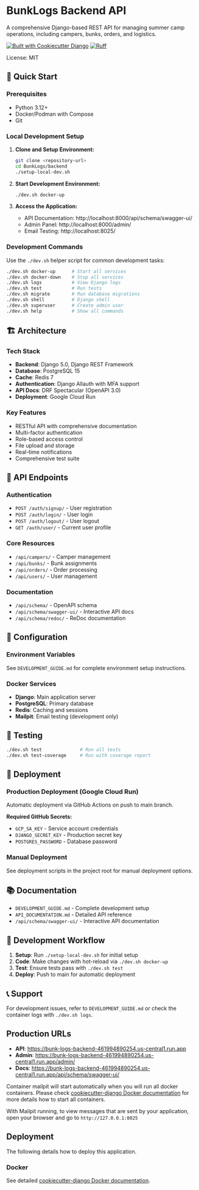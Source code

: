 # BunkLogs Backend API

A comprehensive Django-based REST API for managing summer camp operations, including campers, bunks, orders, and logistics.

[![Built with Cookiecutter Django](https://img.shields.io/badge/built%20with-Cookiecutter%20Django-ff69b4.svg?logo=cookiecutter)](https://github.com/cookiecutter/cookiecutter-django/)
[![Ruff](https://img.shields.io/endpoint?url=https://raw.githubusercontent.com/astral-sh/ruff/main/assets/badge/v2.json)](https://github.com/astral-sh/ruff)

License: MIT

## 🚀 Quick Start

### Prerequisites
- Python 3.12+
- Docker/Podman with Compose
- Git

### Local Development Setup

1. **Clone and Setup Environment:**
   ```bash
   git clone <repository-url>
   cd BunkLogs/backend
   ./setup-local-dev.sh
   ```

2. **Start Development Environment:**
   ```bash
   ./dev.sh docker-up
   ```

3. **Access the Application:**
   - API Documentation: http://localhost:8000/api/schema/swagger-ui/
   - Admin Panel: http://localhost:8000/admin/
   - Email Testing: http://localhost:8025/

### Development Commands

Use the `./dev.sh` helper script for common development tasks:

```bash
./dev.sh docker-up      # Start all services
./dev.sh docker-down    # Stop all services
./dev.sh logs           # View Django logs
./dev.sh test           # Run tests
./dev.sh migrate        # Run database migrations
./dev.sh shell          # Django shell
./dev.sh superuser      # Create admin user
./dev.sh help           # Show all commands
```

## 🏗️ Architecture

### Tech Stack
- **Backend**: Django 5.0, Django REST Framework
- **Database**: PostgreSQL 15
- **Cache**: Redis 7
- **Authentication**: Django Allauth with MFA support
- **API Docs**: DRF Spectacular (OpenAPI 3.0)
- **Deployment**: Google Cloud Run

### Key Features
- RESTful API with comprehensive documentation
- Multi-factor authentication
- Role-based access control
- File upload and storage
- Real-time notifications
- Comprehensive test suite

## 📱 API Endpoints

### Authentication
- `POST /auth/signup/` - User registration
- `POST /auth/login/` - User login
- `POST /auth/logout/` - User logout
- `GET /auth/user/` - Current user profile

### Core Resources
- `/api/campers/` - Camper management
- `/api/bunks/` - Bunk assignments
- `/api/orders/` - Order processing
- `/api/users/` - User management

### Documentation
- `/api/schema/` - OpenAPI schema
- `/api/schema/swagger-ui/` - Interactive API docs
- `/api/schema/redoc/` - ReDoc documentation

## 🔧 Configuration

### Environment Variables
See `DEVELOPMENT_GUIDE.md` for complete environment setup instructions.

### Docker Services
- **Django**: Main application server
- **PostgreSQL**: Primary database
- **Redis**: Caching and sessions
- **Mailpit**: Email testing (development only)

## 🧪 Testing

```bash
./dev.sh test              # Run all tests
./dev.sh test-coverage     # Run with coverage report
```

## 🚢 Deployment

### Production Deployment (Google Cloud Run)
Automatic deployment via GitHub Actions on push to main branch.

**Required GitHub Secrets:**
- `GCP_SA_KEY` - Service account credentials
- `DJANGO_SECRET_KEY` - Production secret key
- `POSTGRES_PASSWORD` - Database password

### Manual Deployment
See deployment scripts in the project root for manual deployment options.

## 📚 Documentation

- `DEVELOPMENT_GUIDE.md` - Complete development setup
- `API_DOCUMENTATION.md` - Detailed API reference
- `/api/schema/swagger-ui/` - Interactive API documentation

## 🤝 Development Workflow

1. **Setup**: Run `./setup-local-dev.sh` for initial setup
2. **Code**: Make changes with hot-reload via `./dev.sh docker-up`
3. **Test**: Ensure tests pass with `./dev.sh test`
4. **Deploy**: Push to main for automatic deployment

## 📞 Support

For development issues, refer to `DEVELOPMENT_GUIDE.md` or check the container logs with `./dev.sh logs`.

## Production URLs
- **API**: https://bunk-logs-backend-461994890254.us-central1.run.app
- **Admin**: https://bunk-logs-backend-461994890254.us-central1.run.app/admin/
- **Docs**: https://bunk-logs-backend-461994890254.us-central1.run.app/api/schema/swagger-ui/

Container mailpit will start automatically when you will run all docker containers.
Please check [cookiecutter-django Docker documentation](https://cookiecutter-django.readthedocs.io/en/latest/2-local-development/developing-locally-docker.html) for more details how to start all containers.

With Mailpit running, to view messages that are sent by your application, open your browser and go to `http://127.0.0.1:8025`

## Deployment

The following details how to deploy this application.

### Docker

See detailed [cookiecutter-django Docker documentation](https://cookiecutter-django.readthedocs.io/en/latest/3-deployment/deployment-with-docker.html).
